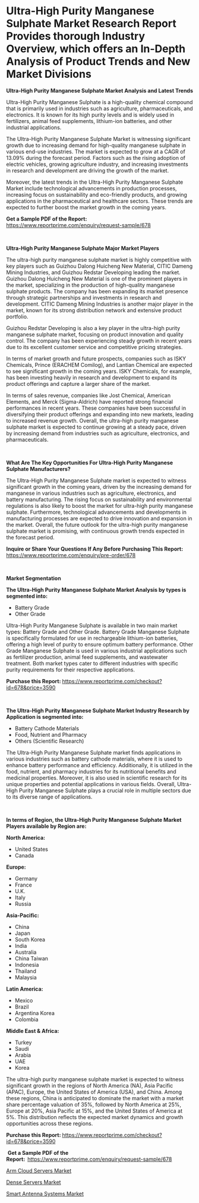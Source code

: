 <p><h1>Ultra-High Purity Manganese Sulphate Market Research Report Provides thorough Industry Overview, which offers an In-Depth Analysis of Product Trends and New Market Divisions</h1></p><p><strong>Ultra-High Purity Manganese Sulphate Market Analysis and Latest Trends</strong></p>
<p><p>Ultra-High Purity Manganese Sulphate is a high-quality chemical compound that is primarily used in industries such as agriculture, pharmaceuticals, and electronics. It is known for its high purity levels and is widely used in fertilizers, animal feed supplements, lithium-ion batteries, and other industrial applications.</p><p>The Ultra-High Purity Manganese Sulphate Market is witnessing significant growth due to increasing demand for high-quality manganese sulphate in various end-use industries. The market is expected to grow at a CAGR of 13.09% during the forecast period. Factors such as the rising adoption of electric vehicles, growing agriculture industry, and increasing investments in research and development are driving the growth of the market.</p><p>Moreover, the latest trends in the Ultra-High Purity Manganese Sulphate Market include technological advancements in production processes, increasing focus on sustainability and eco-friendly products, and growing applications in the pharmaceutical and healthcare sectors. These trends are expected to further boost the market growth in the coming years.</p></p>
<p><strong>Get a Sample PDF of the Report:&nbsp;</strong> <a href="https://www.reportprime.com/enquiry/request-sample/678">https://www.reportprime.com/enquiry/request-sample/678</a></p>
<p>&nbsp;</p>
<p><strong>Ultra-High Purity Manganese Sulphate Major Market Players</strong></p>
<p><p>The ultra-high purity manganese sulphate market is highly competitive with key players such as Guizhou Dalong Huicheng New Material, CITIC Dameng Mining Industries, and Guizhou Redstar Developing leading the market. Guizhou Dalong Huicheng New Material is one of the prominent players in the market, specializing in the production of high-quality manganese sulphate products. The company has been expanding its market presence through strategic partnerships and investments in research and development. CITIC Dameng Mining Industries is another major player in the market, known for its strong distribution network and extensive product portfolio.</p><p>Guizhou Redstar Developing is also a key player in the ultra-high purity manganese sulphate market, focusing on product innovation and quality control. The company has been experiencing steady growth in recent years due to its excellent customer service and competitive pricing strategies. </p><p>In terms of market growth and future prospects, companies such as ISKY Chemicals, Prince (ERACHEM Comilog), and Lantian Chemical are expected to see significant growth in the coming years. ISKY Chemicals, for example, has been investing heavily in research and development to expand its product offerings and capture a larger share of the market.</p><p>In terms of sales revenue, companies like Jost Chemical, American Elements, and Merck (Sigma-Aldrich) have reported strong financial performances in recent years. These companies have been successful in diversifying their product offerings and expanding into new markets, leading to increased revenue growth. Overall, the ultra-high purity manganese sulphate market is expected to continue growing at a steady pace, driven by increasing demand from industries such as agriculture, electronics, and pharmaceuticals.</p></p>
<p>&nbsp;</p>
<p><strong>What Are The Key Opportunities For Ultra-High Purity Manganese Sulphate Manufacturers?</strong></p>
<p><p>The Ultra-High Purity Manganese Sulphate market is expected to witness significant growth in the coming years, driven by the increasing demand for manganese in various industries such as agriculture, electronics, and battery manufacturing. The rising focus on sustainability and environmental regulations is also likely to boost the market for ultra-high purity manganese sulphate. Furthermore, technological advancements and developments in manufacturing processes are expected to drive innovation and expansion in the market. Overall, the future outlook for the ultra-high purity manganese sulphate market is promising, with continuous growth trends expected in the forecast period.</p></p>
<p><strong>Inquire or Share Your Questions If Any Before Purchasing This Report:</strong> <a href="https://www.reportprime.com/enquiry/pre-order/678">https://www.reportprime.com/enquiry/pre-order/678</a></p>
<p>&nbsp;</p>
<p><strong>Market Segmentation</strong></p>
<p><strong>The Ultra-High Purity Manganese Sulphate Market Analysis by types is segmented into:</strong></p>
<p><ul><li>Battery Grade</li><li>Other Grade</li></ul></p>
<p><p>Ultra-High Purity Manganese Sulphate is available in two main market types: Battery Grade and Other Grade. Battery Grade Manganese Sulphate is specifically formulated for use in rechargeable lithium-ion batteries, offering a high level of purity to ensure optimum battery performance. Other Grade Manganese Sulphate is used in various industrial applications such as fertilizer production, animal feed supplements, and wastewater treatment. Both market types cater to different industries with specific purity requirements for their respective applications.</p></p>
<p><strong>Purchase this Report:&nbsp;</strong><a href="https://www.reportprime.com/checkout?id=678&price=3590">https://www.reportprime.com/checkout?id=678&price=3590</a></p>
<p>&nbsp;</p>
<p><strong>The Ultra-High Purity Manganese Sulphate Market Industry Research by Application is segmented into:</strong></p>
<p><ul><li>Battery Cathode Materials</li><li>Food, Nutrient and Pharmacy</li><li>Others (Scientific Research)</li></ul></p>
<p><p>The Ultra-High Purity Manganese Sulphate market finds applications in various industries such as battery cathode materials, where it is used to enhance battery performance and efficiency. Additionally, it is utilized in the food, nutrient, and pharmacy industries for its nutritional benefits and medicinal properties. Moreover, it is also used in scientific research for its unique properties and potential applications in various fields. Overall, Ultra-High Purity Manganese Sulphate plays a crucial role in multiple sectors due to its diverse range of applications.</p></p>
<p>&nbsp;</p>
<p><strong>In terms of Region, the Ultra-High Purity Manganese Sulphate Market Players available by Region are:</strong></p>
<p>
    <p> <strong> North America: </strong>
        <ul>
            <li>United States</li>
            <li>Canada</li>
        </ul>
        </p> 
    <p> <strong> Europe: </strong>
        <ul>
            <li>Germany</li>
            <li>France</li>
            <li>U.K.</li>
            <li>Italy</li>
            <li>Russia</li>
        </ul>
        </p> 
    <p> <strong> Asia-Pacific: </strong>
        <ul>
            <li>China</li>
            <li>Japan</li>
            <li>South Korea</li>
            <li>India</li>
            <li>Australia</li>
            <li>China Taiwan</li>
            <li>Indonesia</li>
            <li>Thailand</li>
            <li>Malaysia</li>
        </ul>
        </p> 
    <p> <strong> Latin America: </strong>
        <ul>
            <li>Mexico</li>
            <li>Brazil</li>
            <li>Argentina Korea</li>
            <li>Colombia</li>
        </ul>
        </p> 
    <p> <strong> Middle East & Africa: </strong>
        <ul>
            <li>Turkey</li>
            <li>Saudi</li>
            <li>Arabia</li>
            <li>UAE</li>
            <li>Korea</li>
        </ul>
    </p>
    </p>
<p><p>The ultra-high purity manganese sulphate market is expected to witness significant growth in the regions of North America (NA), Asia Pacific (APAC), Europe, the United States of America (USA), and China. Among these regions, China is anticipated to dominate the market with a market share percentage valuation of 35%, followed by North America at 25%, Europe at 20%, Asia Pacific at 15%, and the United States of America at 5%. This distribution reflects the expected market dynamics and growth opportunities across these regions.</p></p>
<p><strong>Purchase this Report: </strong><a href="https://www.reportprime.com/checkout?id=678&price=3590">https://www.reportprime.com/checkout?id=678&price=3590</a></p>
<p>&nbsp;<strong>Get a Sample PDF of the Report:&nbsp;&nbsp;</strong><a href="https://www.reportprime.com/enquiry/request-sample/678">https://www.reportprime.com/enquiry/request-sample/678</a></p>
<p><strong></strong></p>
<p><p><a href="https://view.publitas.com/reportprime-1/arm-cloud-servers-market-size-market-trends-and-growth-outlook-forecasted-for-period-from-2024-to-2031/">Arm Cloud Servers Market</a></p><p><a href="https://view.publitas.com/reportprime-1/dense-servers-market-size-and-examines-its-market-scope-with-a-primary-focus-on-growth-opportunities-and-forecasted-trends-spanning-from-2024-to-2031/">Dense Servers Market</a></p><p><a href="https://view.publitas.com/reportprime-1/smart-antenna-systems-market-size-market-share-and-global-market-analysis-report-2024-2031/">Smart Antenna Systems Market</a></p></p>